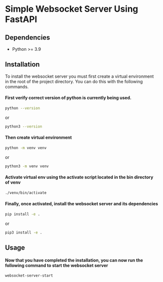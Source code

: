 # Simple Websocket Server Using FastAPI
## Dependencies
* Python >= 3.9

## Installation
To install the websocket server you must first create a virtual environment in the root of the project directory. You can do this
with the following commands.
#### First verify correct version of python is currently being used.
```bash
python --version
```
or
```bash
python3 --version
```
#### Then create virtual environment
```bash
python -m venv venv
```
or 
```bash
python3 -m venv venv
```
#### Activate virtual env using the activate script located in the bin directory of venv
```bash
./venv/bin/activate
```
#### Finally, once activated, install the websocket server and its dependencies
```bash
pip install -e .
```
or
```bash
pip3 install -e .
```
## Usage
#### Now that you have completed the installation, you can now run the following command to start the websocket server
```bash
websocket-server-start
```
